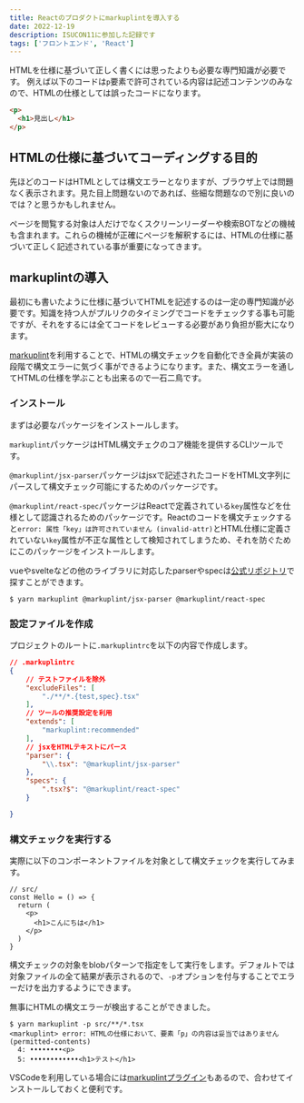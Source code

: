 ```yaml
---
title: Reactのプロダクトにmarkuplintを導入する
date: 2022-12-19
description: ISUCON11に参加した記録です
tags: ['フロントエンド', 'React']
---
```


HTMLを仕様に基づいて正しく書くには思ったよりも必要な専門知識が必要です。
例えば以下のコードは`p`要素で許可されている内容は記述コンテンツのみなので、HTMLの仕様としては誤ったコードになります。

```html
<p>
  <h1>見出し</h1>
</p>
```

## HTMLの仕様に基づいてコーディングする目的
先ほどのコードはHTMLとしては構文エラーとなりますが、ブラウザ上では問題なく表示されます。見た目上問題ないのであれば、些細な問題なので別に良いのでは？と思うかもしれません。

ページを閲覧する対象は人だけでなくスクリーンリーダーや検索BOTなどの機械も含まれます。これらの機械が正確にページを解釈するには、HTMLの仕様に基づいて正しく記述されている事が重要になってきます。

## markuplintの導入
最初にも書いたように仕様に基づいてHTMLを記述するのは一定の専門知識が必要です。知識を持つ人がプルリクのタイミングでコードをチェックする事も可能ですが、それをするには全てコードをレビューする必要があり負担が膨大になります。

[markuplint](https://markuplint.dev/)を利用することで、HTMLの構文チェックを自動化でき全員が実装の段階で構文エラーに気づく事ができるようになります。また、構文エラーを通してHTMLの仕様を学ぶことも出来るので一石二鳥です。

### インストール
まずは必要なパッケージをインストールします。

`markuplint`パッケージはHTML構文チェクのコア機能を提供するCLIツールです。

`@markuplint/jsx-parser`パッケージはjsxで記述されたコードをHTML文字列にパースして構文チェック可能にするためのパッケージです。

`@markuplint/react-spec`パッケージはReactで定義されている`key`属性などを仕様として認識されるためのパッケージです。Reactのコードを構文チェックすると`error: 属性「key」は許可されていません (invalid-attr)`とHTML仕様に定義されていない`key`属性が不正な属性として検知されてしまうため、それを防ぐためにこのパッケージをインストールします。

vueやsvelteなどの他のライブラリに対応したparserやspecは[公式リポジトリ](https://github.com/markuplint/markuplint/tree/dev/packages/@markuplint)で探すことができます。

```
$ yarn markuplint @markuplint/jsx-parser @markuplint/react-spec
```

### 設定ファイルを作成
プロジェクトのルートに`.markuplintrc`を以下の内容で作成します。

```json
// .markuplintrc
{
    // テストファイルを除外
    "excludeFiles": [
        "./**/*.{test,spec}.tsx"
    ],
    // ツールの推奨設定を利用
    "extends": [
        "markuplint:recommended"
    ],
    // jsxをHTMLテキストにパース
    "parser": {
        "\\.tsx": "@markuplint/jsx-parser"
    },
    "specs": {
        ".tsx?$": "@markuplint/react-spec"
    }

}
```

### 構文チェックを実行する
実際に以下のコンポーネントファイルを対象として構文チェックを実行してみます。

```tsx
// src/
const Hello = () => {
  return (
    <p>
      <h1>こんにちは</h1>
    </p>
  )
}
```

構文チェックの対象をblobパターンで指定をして実行をします。デフォルトでは対象ファイルの全て結果が表示されるので、`-p`オプションを付与することでエラーだけを出力するようにできます。

無事にHTMLの構文エラーが検出することができました。

```shell
$ yarn markuplint -p src/**/*.tsx
<markuplint> error: HTMLの仕様において、要素「p」の内容は妥当ではありません (permitted-contents) 
  4: ••••••••<p>
  5: ••••••••••••<h1>テスト</h1>
```

VSCodeを利用している場合には[markuplintプラグイン](https://marketplace.visualstudio.com/items?itemName=DavidAnson.vscode-markdownlint)もあるので、合わせてインストールしておくと便利です。